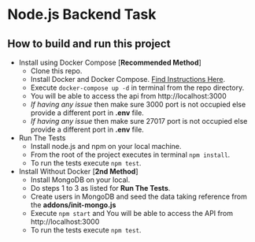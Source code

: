 # Node.js Backend Task

## How to build and run this project

* Install using Docker Compose [**Recommended Method**] 
    * Clone this repo.
    * Install Docker and Docker Compose. [Find Instructions Here](https://docs.docker.com/install/).
    * Execute `docker-compose up -d` in terminal from the repo directory.
    * You will be able to access the api from http://localhost:3000
    * *If having any issue* then make sure 3000 port is not occupied else provide a different port in **.env** file.
    * *If having any issue* then make sure 27017 port is not occupied else provide a different port in **.env** file.
 * Run The Tests
    * Install node.js and npm on your local machine.
    * From the root of the project executes in terminal `npm install`.
    * To run the tests execute `npm test`.
 * Install Without Docker [**2nd Method**]
    * Install MongoDB on your local.
    * Do steps 1 to 3 as listed for **Run The Tests**.
    * Create users in MongoDB and seed the data taking reference from the **addons/init-mongo.js**
    * Execute `npm start` and You will be able to access the API from http://localhost:3000
    * To run the tests execute `npm test`.
 